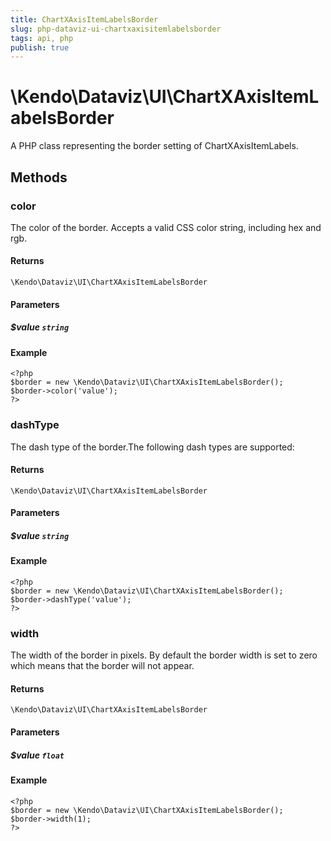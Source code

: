```yaml
---
title: ChartXAxisItemLabelsBorder
slug: php-dataviz-ui-chartxaxisitemlabelsborder
tags: api, php
publish: true
---
```


# \Kendo\Dataviz\UI\ChartXAxisItemLabelsBorder

A PHP class representing the border setting of ChartXAxisItemLabels.


## Methods

### color
The color of the border. Accepts a valid CSS color string, including hex and rgb.

#### Returns
`\Kendo\Dataviz\UI\ChartXAxisItemLabelsBorder`

#### Parameters

##### $value `string`



#### Example 
    <?php
    $border = new \Kendo\Dataviz\UI\ChartXAxisItemLabelsBorder();
    $border->color('value');
    ?>

### dashType
The dash type of the border.The following dash types are supported:

#### Returns
`\Kendo\Dataviz\UI\ChartXAxisItemLabelsBorder`

#### Parameters

##### $value `string`



#### Example 
    <?php
    $border = new \Kendo\Dataviz\UI\ChartXAxisItemLabelsBorder();
    $border->dashType('value');
    ?>

### width
The width of the border in pixels. By default the border width is set to zero which means that the border will not appear.

#### Returns
`\Kendo\Dataviz\UI\ChartXAxisItemLabelsBorder`

#### Parameters

##### $value `float`



#### Example 
    <?php
    $border = new \Kendo\Dataviz\UI\ChartXAxisItemLabelsBorder();
    $border->width(1);
    ?>

 
